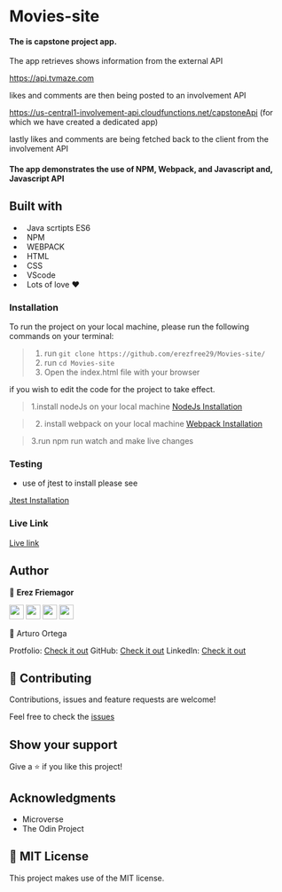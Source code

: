 # Movies-site

####  The is capstone project app.

The app retrieves shows information from the external API

https://api.tvmaze.com 

likes and comments are then being posted to an involvement API

https://us-central1-involvement-api.cloudfunctions.net/capstoneApi (for which we have created a dedicated app)

lastly likes and comments are being fetched back to the client from the involvement API

#### The app demonstrates the use of NPM, Webpack, and Javascript and, Javascript API

## Built with

-   Java scrtipts ES6
-   NPM
-   WEBPACK
-   HTML
-   CSS
-   VScode
-   Lots of love :heart:

### Installation

To run the project on your local machine, please run the following commands on your terminal:

> 1. run `git clone https://github.com/erezfree29/Movies-site/`
> 2. run `cd Movies-site`
> 3. Open the index.html file with your browser

if you wish to edit the code for the project to take effect.

> 1.install nodeJs on your local machine 
[NodeJs Installation](https://www.digitalocean.com/community/tutorials/how-to-install-node-js-on-ubuntu-18-04)

> 2. install webpack on your local machine
[Webpack Installation](https://webpack.js.org/guides/installation/)

> 3.run npm run watch and make live changes

### Testing

- use of jtest to install please see

[Jtest Installation](https://www.howtoinstall.me/ubuntu/18-04/jstest-gtk/)

### Live Link 

[Live link](https://drive.google.com/file/d/1tDmLnECZqp1AxTJDGRUd_38L5tzc50Zl/view?usp=sharing)


## Author

👤 **Erez Friemagor**

[<code><img height="26" src="https://cdn.iconscout.com/icon/free/png-256/github-153-675523.png"></code>](https://github.com/erezfree29)
[<code><img height="26" src="https://upload.wikimedia.org/wikipedia/sco/thumb/9/9f/Twitter_bird_logo_2012.svg/1200px-Twitter_bird_logo_2012.svg.png"></code>](https://twitter.com/friemagor?lang=en)
[<code><img height="26" src="https://upload.wikimedia.org/wikipedia/commons/thumb/c/c9/Linkedin.svg/1200px-Linkedin.svg.png"></code>](https://www.linkedin.com/in/erez-friemagor/?originalSubdomain=uk)
<a href="mailto:erezfree29@gmail.com?subject=Hey Erez!"><img height="26" src="https://cdn.worldvectorlogo.com/logos/official-gmail-icon-2020-.svg"></a>


👤 Arturo Ortega

Protfolio: [Check it out](https://eroiyo.github.io/My-Portafolio/)
GitHub: [Check it out](https://github.com/eroiyo)
LinkedIn: [Check it out](https://www.linkedin.com/in/carlos-arturo-ortega-guanipa-39a1a5204/)

## 🤝 Contributing

Contributions, issues and feature requests are welcome!

Feel free to check the [issues](https://github.com/erezfree29/Movies-site/issues)

## Show your support

Give a ⭐️ if you like this project!

## Acknowledgments

-   Microverse
-   The Odin Project

## 📝 MIT License

This project makes use of the MIT license.
